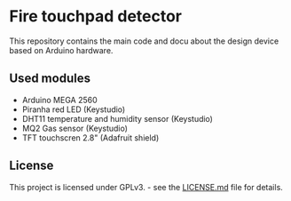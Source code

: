# Fire touchpad detector

This repository contains the main code and docu about the design device based on Arduino hardware.


## Used modules

* Arduino MEGA 2560
* Piranha red LED (Keystudio)
* DHT11 temperature and humidity sensor (Keystudio)
* MQ2 Gas sensor (Keystudio)
* TFT touchscren 2.8" (Adafruit shield)


## License

This project is licensed under GPLv3. - see the [LICENSE.md](LICENSE.md) file for details.
